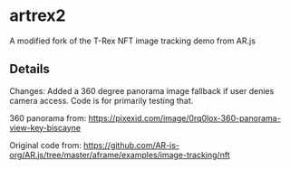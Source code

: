 # artrex2
 A modified fork of the T-Rex NFT image tracking demo from AR.js

## Details

Changes: Added a 360 degree panorama <a-sky> image fallback if user denies camera access. Code is for primarily testing that.

360 panorama from:
https://pixexid.com/image/0rq0lox-360-panorama-view-key-biscayne

Original code from:
https://github.com/AR-js-org/AR.js/tree/master/aframe/examples/image-tracking/nft